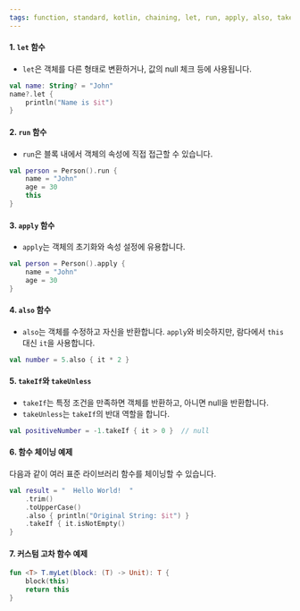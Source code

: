 ```yaml
---
tags: function, standard, kotlin, chaining, let, run, apply, also, take, 고차함수
---
```

#### 1. `let` 함수
- `let`은 객체를 다른 형태로 변환하거나, 값의 null 체크 등에 사용됩니다.
```kotlin
val name: String? = "John" 
name?.let { 
	println("Name is $it") 
}
```

#### 2. `run` 함수
- `run`은 블록 내에서 객체의 속성에 직접 접근할 수 있습니다.
```kotlin
val person = Person().run {  
	name = "John"   
	age = 30   
	this
}
```

#### 3. `apply` 함수
- `apply`는 객체의 초기화와 속성 설정에 유용합니다.
```kotlin
val person = Person().apply {   
	name = "John"  
	age = 30 
}
```

#### 4. `also` 함수
- `also`는 객체를 수정하고 자신을 반환합니다. `apply`와 비슷하지만, 람다에서 `this` 대신 `it`을 사용합니다.
```kotlin
val number = 5.also { it * 2 }
```

#### 5. `takeIf`와 `takeUnless`
- `takeIf`는 특정 조건을 만족하면 객체를 반환하고, 아니면 null을 반환합니다.
- `takeUnless`는 `takeIf`의 반대 역할을 합니다.
```kotlin
val positiveNumber = -1.takeIf { it > 0 }  // null
```

#### 6. 함수 체이닝 예제
다음과 같이 여러 표준 라이브러리 함수를 체이닝할 수 있습니다.

```kotlin
val result = "  Hello World!  "   
	.trim()   
	.toUpperCase()  
	.also { println("Original String: $it") }    
	.takeIf { it.isNotEmpty()
}
```

#### 7. 커스텀 고차 함수 예제

```kotlin
fun <T> T.myLet(block: (T) -> Unit): T {    
	block(this)    
	return this
}
```